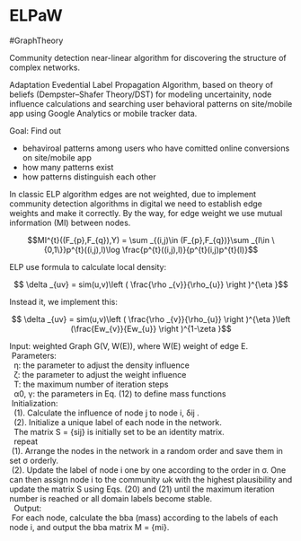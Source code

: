 # ELPaW

#GraphTheory

Community detection near-linear algorithm for discovering the structure of complex networks.

Adaptation Evedential Label Propagation Algorithm, based on theory of beliefs (Dempster–Shafer
Theory/DST) for modeling uncertainity, node influence calculations and searching user behavioral patterns on site/mobile app using Google Analytics or mobile tracker data.

Goal: Find out 
- behaviroal patterns among users who have comitted online conversions on site/mobile app
- how many patterns exist
- how patterns distinguish each other

In classic ELP algorithm edges are not weighted, due to implement community detection algorithms in digital we need to establish edge weights and make it correctly.
By the way, for edge weight we use mutual information (MI) between nodes.

$$MI^{t}((F_{p},F_{q}),Y) = \sum _{(i,j)\in (F_{p},F_{q})}\sum _{l\in \{0,1\}}p^{t}((i,j),l)\log \frac{p^{t}((i,j),l)}{p^{t}(i,j)p^{t}(l)}$$

ELP use formula to calculate local density:

$$ \delta _{uv} = sim(u,v)\left ( \frac{\rho _{v}}{\rho_{u}} \right )^{\eta }$$

Instead it, we implement this:

$$ \delta _{uv} = sim(u,v)\left ( \frac{\rho _{v}}{\rho_{u}} \right )^{\eta }\left (\frac{Ew_{v}}{Ew_{u}} \right )^{1-\zeta }$$

Input: weighted Graph G(V, W(E)), where W(E) weight of edge E.<br />
&nbsp;Parameters:<br />
&nbsp;&nbsp;η: the parameter to adjust the density influence <br />
&nbsp;&nbsp;ζ: the parameter to adjust the weight influence <br />
&nbsp;&nbsp;T: the maximum number of iteration steps <br />
&nbsp;&nbsp;α0, γ: the parameters in Eq. (12) to define mass functions <br />
&nbsp;Initialization: <br />
&nbsp;&nbsp;(1). Calculate the influence of node j to node i, δij .<br />
&nbsp;&nbsp;(2). Initialize a unique label of each node in the network. <br />
&nbsp;&nbsp;The matrix S = {sij} is initially set to be an identity matrix. <br />
&nbsp;&nbsp;repeat <br />
&nbsp;(1). Arrange the nodes in the network in a random order and save them in set σ orderly. <br />
&nbsp;(2). Update the label of node i one by one according to the order in σ. One can then assign node i to the community
ωk with the highest plausibility and update the matrix S using Eqs. (20) and (21) until the maximum iteration number is reached or all
domain labels become stable. <br />
&nbsp;&nbsp;Output:  <br />
&nbsp;For each node, calculate the bba (mass) according to the labels of each node i, and output the bba matrix M = {mi}.




